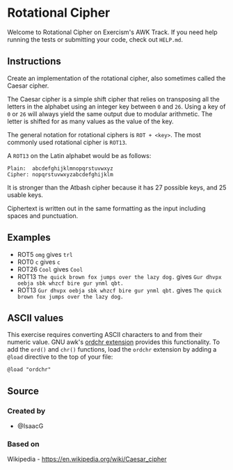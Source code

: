 # Rotational Cipher

Welcome to Rotational Cipher on Exercism's AWK Track.
If you need help running the tests or submitting your code, check out `HELP.md`.

## Instructions

Create an implementation of the rotational cipher, also sometimes called the Caesar cipher.

The Caesar cipher is a simple shift cipher that relies on transposing all the letters in the alphabet using an integer key between `0` and `26`.
Using a key of `0` or `26` will always yield the same output due to modular arithmetic.
The letter is shifted for as many values as the value of the key.

The general notation for rotational ciphers is `ROT + <key>`.
The most commonly used rotational cipher is `ROT13`.

A `ROT13` on the Latin alphabet would be as follows:

```text
Plain:  abcdefghijklmnopqrstuvwxyz
Cipher: nopqrstuvwxyzabcdefghijklm
```

It is stronger than the Atbash cipher because it has 27 possible keys, and 25 usable keys.

Ciphertext is written out in the same formatting as the input including spaces and punctuation.

## Examples

- ROT5 `omg` gives `trl`
- ROT0 `c` gives `c`
- ROT26 `Cool` gives `Cool`
- ROT13 `The quick brown fox jumps over the lazy dog.` gives `Gur dhvpx oebja sbk whzcf bire gur ynml qbt.`
- ROT13 `Gur dhvpx oebja sbk whzcf bire gur ynml qbt.` gives `The quick brown fox jumps over the lazy dog.`

## ASCII values

This exercise requires converting ASCII characters to and from their numeric value.
GNU awk's [ordchr extension][ordchr] provides this functionality. To add the
`ord()` and `chr()` functions, load the `ordchr` extension by adding a `@load`
directive to the top of your file:

```
@load "ordchr"
```

[ordchr]: https://www.gnu.org/software/gawk/manual/gawk.html#Extension-Sample-Ord

## Source

### Created by

- @IsaacG

### Based on

Wikipedia - https://en.wikipedia.org/wiki/Caesar_cipher